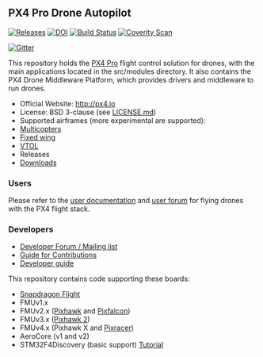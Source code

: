 ## PX4 Pro Drone Autopilot ##

[![Releases](https://img.shields.io/github/release/PX4/Firmware.svg)](https://github.com/PX4/Firmware/releases) [![DOI](https://zenodo.org/badge/22634/PX4/Firmware.svg)](https://zenodo.org/badge/latestdoi/22634/PX4/Firmware) [![Build Status](https://travis-ci.org/PX4/Firmware.svg?branch=master)](https://travis-ci.org/PX4/Firmware) [![Coverity Scan](https://scan.coverity.com/projects/3966/badge.svg?flat=1)](https://scan.coverity.com/projects/3966?tab=overview)

[![Gitter](https://badges.gitter.im/Join%20Chat.svg)](https://gitter.im/PX4/Firmware?utm_source=badge&utm_medium=badge&utm_campaign=pr-badge&utm_content=badge)

This repository holds the [PX4 Pro](http://px4.io) flight control solution for drones, with the main applications located in the src/modules directory. It also contains the PX4 Drone Middleware Platform, which provides drivers and middleware to run drones.

*   Official Website: http://px4.io
*   License: BSD 3-clause (see [LICENSE.md](https://github.com/PX4/Firmware/blob/master/LICENSE.md))
*   Supported airframes (more experimental are supported):
  * [Multicopters](http://px4.io/portfolio_category/multicopter/)
  * [Fixed wing](http://px4.io/portfolio_category/plane/)
  * [VTOL](http://px4.io/portfolio_category/vtol/)
*   Releases
  * [Downloads](https://github.com/PX4/Firmware/releases)

### Users ###

Please refer to the [user documentation](http://px4.io) and [user forum](http://discuss.px4.io) for flying drones with the PX4 flight stack.

### Developers ###

  * [Developer Forum / Mailing list](http://groups.google.com/group/px4users)
  * [Guide for Contributions](https://github.com/PX4/Firmware/blob/master/CONTRIBUTING.md)
  * [Developer guide](http://dev.px4.io)


This repository contains code supporting these boards:
  * [Snapdragon Flight](http://dev.px4.io/hardware-snapdragon.html)
  * FMUv1.x
  * FMUv2.x ([Pixhawk](http://dev.px4.io/hardware-pixhawk.html) and [Pixfalcon](http://dev.px4.io/hardware-pixfalcon.html))
  * FMUv3.x ([Pixhawk 2](http://dev.px4.io/hardware-pixhawk.html))
  * FMUv4.x (Pixhawk X and [Pixracer](http://dev.px4.io/hardware-pixracer.html))
  * AeroCore (v1 and v2)
  * STM32F4Discovery (basic support) [Tutorial](https://pixhawk.org/modules/stm32f4discovery)
